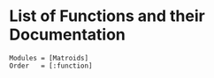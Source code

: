 # List of Functions and their Documentation

```@autodocs
Modules = [Matroids]
Order   = [:function]
```